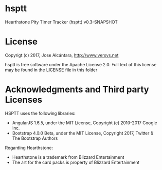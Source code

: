 # hsptt

Hearthstone Pity Timer Tracker (hsptt) v0.3-SNAPSHOT

# License

Copyrigt (c) 2017, Jose Alcántara, http://www.versvs.net

hsptt is free software under the Apache License 2.0. Full text of this license may be found in the LICENSE file in this folder

# Acknowledgments and Third party Licenses

HSPTT uses the following libraries:

* AngularJS 1.6.5, under the MIT License, Copyright (c) 2010-2017 Google Inc.
* Bootstrap 4.0.0 Beta, under the MIT License, Copyright 2017, Twitter & The Bootstrap Authors

Regarding Hearthstone:

* Hearthstone is a trademark from Blizzard Entertainment
* The art for the card packs is property of Blizzard Entertainment
